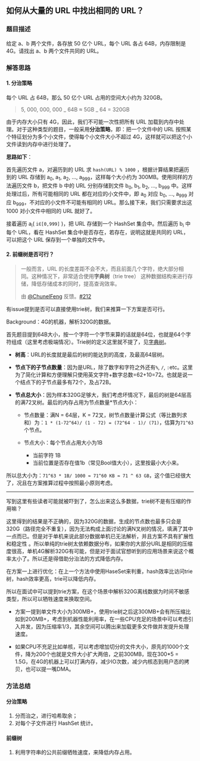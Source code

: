 ## 如何从大量的 URL 中找出相同的 URL？

### 题目描述

给定 a、b 两个文件，各存放 50 亿个 URL，每个 URL 各占 64B，内存限制是 4G。请找出 a、b 两个文件共同的 URL。

### 解答思路

#### 1. 分治策略

每个 URL 占 64B，那么 50 亿个 URL 占用的空间大小约为 320GB。

> 5, 000, 000, 000 _ 64B ≈ 5GB _ 64 = 320GB

由于内存大小只有 4G，因此，我们不可能一次性把所有 URL 加载到内存中处理。对于这种类型的题目，一般采用**分治策略**，即：把一个文件中的 URL 按照某个特征划分为多个小文件，使得每个小文件大小不超过 4G，这样就可以把这个小文件读到内存中进行处理了。

**思路如下**：

首先遍历文件 a，对遍历到的 URL 求 `hash(URL) % 1000` ，根据计算结果把遍历到的 URL 存储到 a<sub>0</sub>, a<sub>1</sub>, a<sub>2</sub>, ..., a<sub>999</sub>，这样每个大小约为 300MB。使用同样的方法遍历文件 b，把文件 b 中的 URL 分别存储到文件 b<sub>0</sub>, b<sub>1</sub>, b<sub>2</sub>, ..., b<sub>999</sub> 中。这样处理过后，所有可能相同的 URL 都在对应的小文件中，即 a<sub>0</sub> 对应 b<sub>0</sub>, ..., a<sub>999</sub> 对应 b<sub>999</sub>，不对应的小文件不可能有相同的 URL。那么接下来，我们只需要求出这 1000 对小文件中相同的 URL 就好了。

接着遍历 a<sub>i</sub>( `i∈[0,999]` )，把 URL 存储到一个 HashSet 集合中。然后遍历 b<sub>i</sub> 中每个 URL，看在 HashSet 集合中是否存在，若存在，说明这就是共同的 URL，可以把这个 URL 保存到一个单独的文件中。

#### 2. 前缀树是否可行？

> 一般而言，URL 的长度差距不会不大，而且前面几个字符，绝大部分相同。这种情况下，非常适合使用**字典树**（trie tree） 这种数据结构来进行存储，降低存储成本的同时，提高查询效率。
>
> 由 [@ChunelFeng](https://github.com/ChunelFeng) 反馈。[#212](https://github.com/doocs/advanced-java/issues/212)

有issue提到是否可以直接使用trie树，我们来推算一下方案是否可行。

Background：4G的机器，解析320G的数据。

首先题目提到64B大小，按一个字符一个字节来算的话就是64位，也就是64个字符组成（这里考虑极端情况）。Trie树的定义这里就不提了，见[字典树](https://doocs.github.io/leetcode/tags/#%E5%A4%9A%E7%BA%BF%E7%A8%8B)。

- **树高**：URL的长度就是最后的树的能达到的高度，及最高64层树。

- **节点下的子节点数量**：因为是URL，除了数字和字符之外还有`%`, `/`, `:`etc。这里为了简化计算和方便理解只使用英文字符+数字总数=62+10=72。也就是说一个结点下的子节点最多有72个，及占72B。

- **节点总大小**：因为样本320G足够大，我们考虑坏情况下，最后的树是64层高的满72叉树。最后的内存占用为节点数量*节点大小：

    - 节点数量：满N = 64层，K = 72叉，树节点数量计算公式（等比数列求和）为：`1 * (1-72^64)/ (1 - 72) = (72^64 - 1)/ (71)`，估算为`71^63`个节点。

    - 节点大小：每个节点占用大小为1B
        - 当前字符 1B
        - 当前位置是否存在值1b（常见Bool值大小），这里按最小大小来。

所以总大小为：`71^63 * 1B/ 1000 ≈ 71^60 KB ≈ 71 ^ 63 GB`，这个值已经很大了，况且在方案推算过程中按照最小原则考虑。

---



写到这里有些读者可能就被吓到了，怎么出来这么多数据，trie树不是有压缩的作用嘛？

这里得到的结果是不正确的，因为320G的数据，生成的节点数也最多只会是320G（路径完全不重复），因为无法构成上面讨论的满N叉树的情况，填满了其中一点而已。但是对于单机来说此部分数据单机已无法解析，并且方案不具有扩展性和稳定性 。所以单纯的trie树太依赖数据分布，如果你的大部分URL是相同的压缩度很高，单机4G解析320G有可能，但是对于面试官想听到的应用场景来说这个概率太小了。所以还是得借助分治法的方式降低内存。

在方案一上进行优化：在上一个方法中使用HaseSet来判重，hash效率比访问trie树，hash效率更高，trie可以降低内存。

所以在面试中可以提到trie方案，在这个场景中解析320G离线数据为时间不敏感类型，所以可以牺牲速度来换取空间。

- 方案一提到单文件大小为300MB+，使用trie树之后这300MB+会有所压缩比如到200MB+，考虑到机器性能利用率，在一些CPU充足的场景中可以考虑引入并发，因为压缩率1/3，其余空间可以腾出来加载更多文件做并发提升处理速度。

- 如果CPU不充足比如单核，可以考虑增加切分的文件大小，原先的1000个文件，降为200个也就是文件大小扩大两倍，之前300MB，现在300*5 = 1.5G，在4G的机器上可以打满内存，减少IO次数，减少内核态到用户态的拷贝，也可以提一嘴DMA。





### 方法总结

#### 分治策略

1. 分而治之，进行哈希取余；
1. 对每个子文件进行 HashSet 统计。

#### 前缀树

1. 利用字符串的公共前缀牺牲速度，来降低内存占用。

